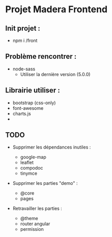 # Projet Madera Frontend

## Init projet :
* npm i /front

## Problème rencontrer :
* node-sass
    * Utiliser la dernière version (5.0.0)
  
## Librairie utiliser :
* bootstrap (css-only)
* font-awesome
* charts.js
*

## TODO
* Supprimer les dépendances inutiles :
  * google-map
  * leaflet
  * compodoc
  * tinymce

* Supprimer les parties "demo" :
  * @core
  * pages

* Retravailler les parties :
  * @theme
  * router angular
  * permission
